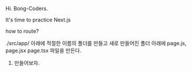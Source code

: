 Hi. Bong-Coders.

It's time to practice Next.js


how to route? 

./src/app/ 아래에 적절한 이름의 폴더를 만들고 새로 만들어진 폴더 아래에 
page.js, page.jsx page.tsx 파일을 만든다. 

1. 만들어보자.
